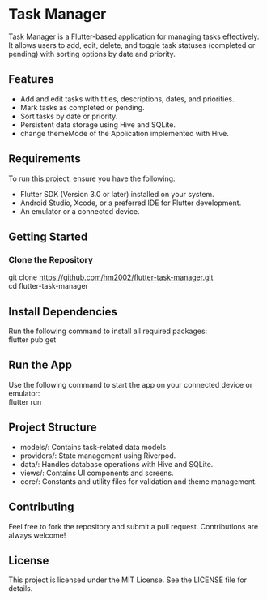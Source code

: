 # Task Manager

Task Manager is a Flutter-based application for managing tasks effectively. It allows users to add, edit, delete, and toggle task statuses (completed or pending) with sorting options by date and priority.

## Features

- Add and edit tasks with titles, descriptions, dates, and priorities.
- Mark tasks as completed or pending.
- Sort tasks by date or priority.
- Persistent data storage using Hive and SQLite.
- change themeMode of the Application implemented with Hive.

## Requirements

To run this project, ensure you have the following:

- Flutter SDK (Version 3.0 or later) installed on your system.
- Android Studio, Xcode, or a preferred IDE for Flutter development.
- An emulator or a connected device.

## Getting Started
### Clone the Repository

git clone https://github.com/hm2002/flutter-task-manager.git \
cd flutter-task-manager

## Install Dependencies

Run the following command to install all required packages:\
flutter pub get

## Run the App

Use the following command to start the app on your connected device or emulator:\
flutter run

## Project Structure

- models/: Contains task-related data models.
- providers/: State management using Riverpod.
- data/: Handles database operations with Hive and SQLite.
- views/: Contains UI components and screens.
- core/: Constants and utility files for validation and theme management.

## Contributing

Feel free to fork the repository and submit a pull request. Contributions are always welcome!

## License

This project is licensed under the MIT License. See the LICENSE file for details.